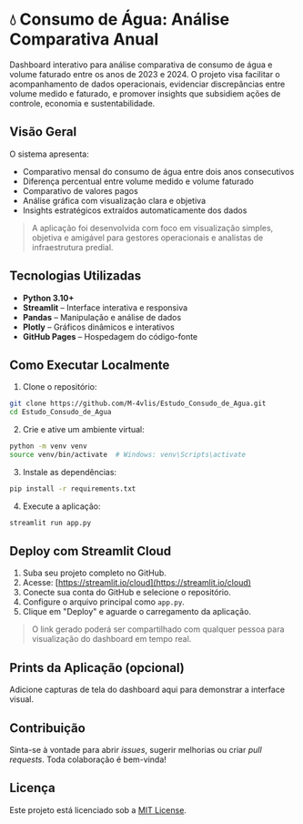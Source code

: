 # 💧 Consumo de Água: Análise Comparativa Anual

Dashboard interativo para análise comparativa de consumo de água e volume faturado entre os anos de 2023 e 2024. O projeto visa facilitar o acompanhamento de dados operacionais, evidenciar discrepâncias entre volume medido e faturado, e promover insights que subsidiem ações de controle, economia e sustentabilidade.

## Visão Geral

O sistema apresenta:

- Comparativo mensal do consumo de água entre dois anos consecutivos
- Diferença percentual entre volume medido e volume faturado
- Comparativo de valores pagos
- Análise gráfica com visualização clara e objetiva
- Insights estratégicos extraídos automaticamente dos dados

> A aplicação foi desenvolvida com foco em visualização simples, objetiva e amigável para gestores operacionais e analistas de infraestrutura predial.

## Tecnologias Utilizadas

- **Python 3.10+**
- **Streamlit** – Interface interativa e responsiva
- **Pandas** – Manipulação e análise de dados
- **Plotly** – Gráficos dinâmicos e interativos
- **GitHub Pages** – Hospedagem do código-fonte

## Como Executar Localmente

1. Clone o repositório:

```bash
git clone https://github.com/M-4vlis/Estudo_Consudo_de_Agua.git
cd Estudo_Consudo_de_Agua
```

2. Crie e ative um ambiente virtual:

```bash
python -m venv venv
source venv/bin/activate  # Windows: venv\Scripts\activate
```

3. Instale as dependências:

```bash
pip install -r requirements.txt
```

4. Execute a aplicação:

```bash
streamlit run app.py
```

## Deploy com Streamlit Cloud

1. Suba seu projeto completo no GitHub.
2. Acesse: [https://streamlit.io/cloud](https://streamlit.io/cloud)
3. Conecte sua conta do GitHub e selecione o repositório.
4. Configure o arquivo principal como `app.py`.
5. Clique em "Deploy" e aguarde o carregamento da aplicação.

> O link gerado poderá ser compartilhado com qualquer pessoa para visualização do dashboard em tempo real.

## Prints da Aplicação (opcional)

Adicione capturas de tela do dashboard aqui para demonstrar a interface visual.

## Contribuição

Sinta-se à vontade para abrir *issues*, sugerir melhorias ou criar *pull requests*. Toda colaboração é bem-vinda!

## Licença

Este projeto está licenciado sob a [MIT License](LICENSE).
